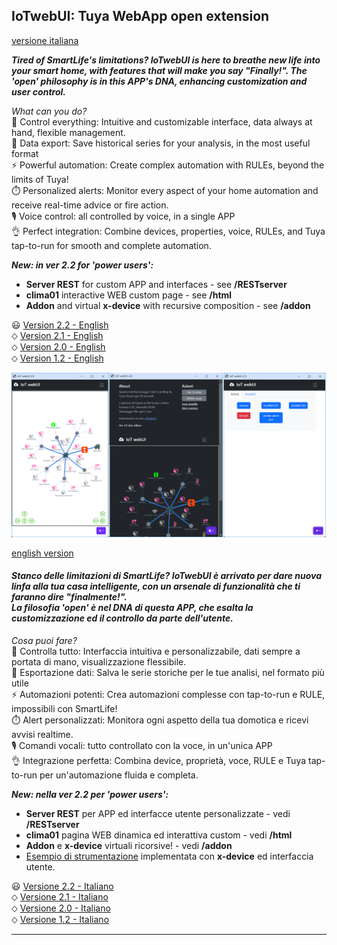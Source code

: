 ## IoTwebUI: Tuya WebApp open extension
[versione italiana](https://github.com/msillano/IoTwebUI/blob/main/README.md#stanco-delle-limitazioni-di-smartlife--iotwebui-%C3%A8-arrivato-per-dare-nuova-linfa-alla-tua-casa-intelligente-con-un-arsenale-di-funzionalit%C3%A0-che-ti-faranno-dire-finalmente--la-filosofia-open-%C3%A8-nel-dna-di-questa-app-che-esalta-la-customizzazione-ed-il-controllo-da-parte-dellutente)

**_Tired of SmartLife's limitations? IoTwebUI is here to breathe new life into your smart home, with features that will make you say "Finally!". The 'open' philosophy is in this APP's DNA, enhancing customization and user control._**

_What can you do?_<br>
 👀 Control everything: Intuitive and customizable interface, data always at hand, flexible management.<br>
🔬 Data export: Save historical series for your analysis, in the most useful format<br>
⚡️ Powerful automation: Create complex automation with RULEs, beyond the limits of Tuya!<br>
⏱️ Personalized alerts: Monitor every aspect of your home automation and receive real-time advice or fire action.<br>
🎙  Voice control: all controlled by voice, in a single APP<br>
👌 Perfect integration: Combine devices, properties, voice, RULEs, and Tuya tap-to-run for smooth and complete automation.

_**New: in ver 2.2 for 'power users':**_
- **Server REST** for custom APP and interfaces - see **/RESTserver** <br>
- **clima01** interactive WEB custom page - see **/html**<br>
- **Addon** and virtual **x-device** with recursive composition - see **/addon**

😃 [Version  2.2 - English](https://github.com/msillano/IoTwebUI/blob/main/README22.md) <br>
 ⬦ [Version  2.1 - English](https://github.com/msillano/IoTwebUI/blob/main/README21.md) <br>
 ⬦ [Version  2.0 - English](https://github.com/msillano/IoTwebUI/blob/main/README20.md) <br>
 ⬦ [Version  1.2 - English](https://github.com/msillano/IoTwebUI/blob/main/README12.md)

 ![aspetto della versione 2.1](https://github.com/msillano/IoTwebUI/blob/main/pics/ver20-look.png?raw=true)

[english version](https://github.com/msillano/IoTwebUI/blob/main/README.md#iotwebui-tuya-webapp-open-extension)
#### _Stanco delle limitazioni di SmartLife?  IoTwebUI è arrivato per dare nuova linfa alla tua casa intelligente, con un arsenale di funzionalità che ti faranno dire "finalmente!". <br> La filosofia 'open' è nel DNA di questa APP, che esalta la customizzazione ed il controllo da parte dell'utente._ 

_Cosa puoi fare?_<br>
👀 Controlla tutto: Interfaccia intuitiva e personalizzabile, dati sempre a portata di mano, visualizzazione flessibile.<br>
🔬 Esportazione dati: Salva le serie storiche per le tue analisi, nel formato più utile<br>
⚡️ Automazioni potenti: Crea automazioni complesse con tap-to-run e RULE, impossibili con SmartLife!<br>
⏱️ Alert personalizzati: Monitora ogni aspetto della tua domotica e ricevi avvisi realtime. <br>
🎙  Comandi vocali: tutto controllato con la voce, in un'unica APP<br>
👌 Integrazione perfetta: Combina device, proprietà, voce, RULE e Tuya tap-to-run per un'automazione fluida e completa.

_**New: nella ver 2.2 per 'power users':**_
- **Server REST** per APP ed interfacce utente personalizzate - vedi **/RESTserver**<br>
- **clima01** pagina WEB dinamica ed interattiva custom - vedi **/html**<br>
- **Addon** e **x-device** virtuali ricorsive! - vedi **/addon**<br>
- [Esempio di strumentazione](https://github.com/msillano/IoTwebUI/blob/main/addon/TestBattery01_leggimi.pdf) implementata con **x-device** ed interfaccia utente.


😃 [Versione 2.2 - Italiano](https://github.com/msillano/IoTwebUI/blob/main/LEGGIMI22.md) <br>
⬦  [Versione 2.1 - Italiano](https://github.com/msillano/IoTwebUI/blob/main/LEGGIMI21.md) <br>
⬦  [Versione 2.0 - Italiano](https://github.com/msillano/IoTwebUI/blob/main/LEGGIMI20.md) <br>
⬦  [Versione 1.2 - Italiano](https://github.com/msillano/IoTwebUI/blob/main/LEGGIMI12.md)

<hr>

